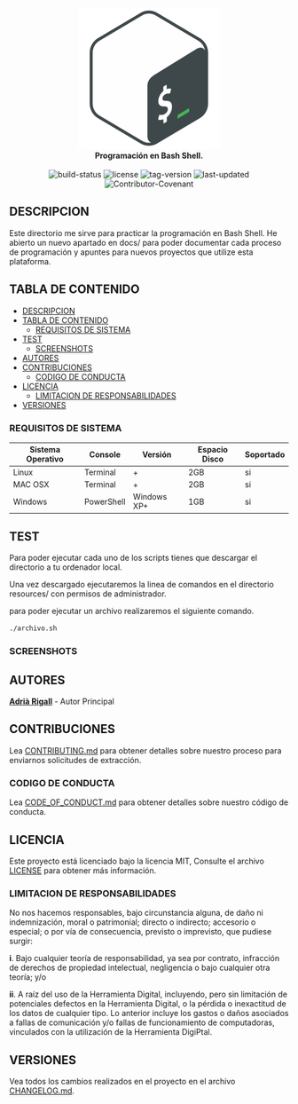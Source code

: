 <p align="center">
  <img src="./docs/images/bash-logo.png"><br>
  <b>Programación en Bash Shell.</b><br><br>
  <img src="https://img.shields.io/badge/estado-success-success" alt="build-status">
  <img src="https://img.shields.io/badge/licencia-MIT-blue" alt="license">
  <img src="https://img.shields.io/badge/version-v0.5-orange" alt="tag-version">
  <img src="https://img.shields.io/badge/updated-febrero 2020-blue" alt="last-updated">
  <img src="https://img.shields.io/badge/Contributor%20Covenant-v2.0%20adopted-ff69b4.svg" alt="Contributor-Covenant">
</p>

## DESCRIPCION

Este directorio me sirve para practicar la programación en Bash Shell. He abierto un nuevo apartado en docs/ para poder documentar cada proceso de programación y apuntes para nuevos proyectos que utilize esta plataforma.

## TABLA DE CONTENIDO

- [DESCRIPCION](#descripcion)
- [TABLA DE CONTENIDO](#tabla-de-contenido)
  - [REQUISITOS DE SISTEMA](#requisitos-de-sistema)
- [TEST](#test)
  - [SCREENSHOTS](#screenshots)
- [AUTORES](#autores)
- [CONTRIBUCIONES](#contribuciones)
  - [CODIGO DE CONDUCTA](#codigo-de-conducta)
- [LICENCIA](#licencia)
  - [LIMITACION DE RESPONSABILIDADES](#limitacion-de-responsabilidades)
- [VERSIONES](#versiones)

### REQUISITOS DE SISTEMA

| Sistema Operativo | Console            | Versión                            |  Espacio Disco | Soportado |
| ----------------- | ------------------ | ---------------------------------- | -------------- | --------- |
| Linux             | Terminal           | +                                  | 2GB            | si        |
| MAC OSX           | Terminal           | +                                  | 2GB            | si        |
| Windows           | PowerShell         | Windows XP+                        | 1GB            | si        |

## TEST

Para poder ejecutar cada uno de los scripts tienes que descargar el directorio a tu ordenador local.

Una vez descargado ejecutaremos la linea de comandos en el directorio resources/ con permisos de administrador.

para poder ejecutar un archivo realizaremos el siguiente comando.

```bash
./archivo.sh
```

### SCREENSHOTS

## AUTORES

**[Adrià Rigall](https://www.github.com/Rigui73)** - Autor Principal

## CONTRIBUCIONES

Lea [CONTRIBUTING.md](/.github/CONTRIBUTING.md) para obtener detalles sobre nuestro proceso para enviarnos solicitudes de extracción.

### CODIGO DE CONDUCTA

Lea [CODE_OF_CONDUCT.md](/.github/CODE_OF_CONDUCT.md) para obtener detalles sobre nuestro código de conducta.

## LICENCIA

Este proyecto está licenciado bajo la licencia MIT, Consulte el archivo [LICENSE](/LICENSE) para obtener más información.

### LIMITACION DE RESPONSABILIDADES

No nos hacemos responsables, bajo circunstancia alguna, de daño ni indemnización, moral o patrimonial; directo o indirecto; accesorio o especial; o por vía de consecuencia, previsto o imprevisto, que pudiese surgir:

**i**. Bajo cualquier teoría de responsabilidad, ya sea por contrato, infracción de derechos de propiedad intelectual, negligencia o bajo cualquier otra teoría; y/o

**ii**. A raíz del uso de la Herramienta Digital, incluyendo, pero sin limitación de potenciales defectos en la Herramienta Digital, o la pérdida o inexactitud de los datos de cualquier tipo. Lo anterior incluye los gastos o daños asociados a fallas de comunicación y/o fallas de funcionamiento de computadoras, vinculados con la utilización de la Herramienta DigiPtal.

## VERSIONES

Vea todos los cambios realizados en el proyecto en el archivo [CHANGELOG.md](/CHANGELOG.md).
